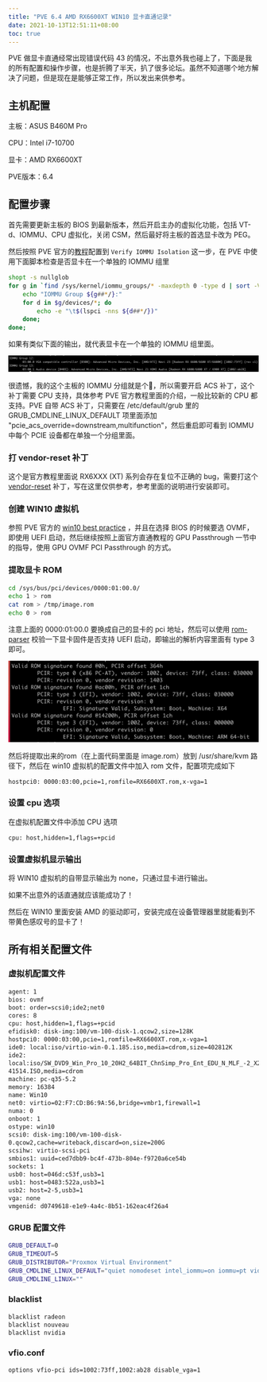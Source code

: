 ```yaml
---
title: "PVE 6.4 AMD RX6600XT WIN10 显卡直通记录"
date: 2021-10-13T12:51:11+08:00
toc: true
---
```


PVE 做显卡直通经常出现错误代码 43 的情况，不出意外我也碰上了，下面是我的所有配置和操作步骤，也是折腾了半天，扒了很多论坛。虽然不知道哪个地方解决了问题，但是现在是能够正常工作，所以发出来供参考。

## 主机配置

主板：ASUS B460M Pro

CPU：Intel i7-10700

显卡：AMD RX6600XT

PVE版本：6.4

## 配置步骤

首先需要更新主板的 BIOS 到最新版本，然后开启主办的虚拟化功能，包括 VT-d、IOMMU、CPU 虚拟化，关闭 CSM，然后最好将主板的首选显卡改为 PEG。

然后按照 PVE 官方的[教程](https://pve.proxmox.com/wiki/Pci_passthrough)配置到 `Verify IOMMU Isolation` 这一步，在 PVE 中使用下面脚本检查是否显卡在一个单独的 IOMMU 组里

```bash
shopt -s nullglob
for g in `find /sys/kernel/iommu_groups/* -maxdepth 0 -type d | sort -V`; do
    echo "IOMMU Group ${g##*/}:"
    for d in $g/devices/*; do
        echo -e "\t$(lspci -nns ${d##*/})"
    done;
done;
```

如果有类似下面的输出，就代表显卡在一个单独的 IOMMU 组里面。

![](iommu-group.png)

很遗憾，我的这个主板的 IOMMU 分组就是个💩，所以需要开启 ACS 补丁，这个补丁需要 CPU 支持，具体参考 PVE 官方教程里面的介绍，一般比较新的 CPU 都支持。PVE 自带 ACS 补丁，只需要在 /etc/default/grub 里的 GRUB_CMDLINE_LINUX_DEFAULT 项里面添加 "pcie_acs_override=downstream,multifunction"，然后重启即可看到 IOMMU 中每个 PCIE 设备都在单独一个分组里面。

### 打 vendor-reset 补丁

这个是官方教程里面说 RX6XXX (XT) 系列会存在复位不正确的 bug，需要打这个 [vendor-reset](https://github.com/gnif/vendor-reset) 补丁，写在这里仅供参考，参考里面的说明进行安装即可。

### 创建 WIN10 虚拟机

参照 PVE 官方的 [win10 best practice](https://pve.proxmox.com/wiki/Windows_10_guest_best_practices) ，并且在选择 BIOS 的时候要选 OVMF，即使用 UEFI 启动，然后继续按照上面官方直通教程的 GPU Passthrough 一节中的指导，使用 GPU OVMF PCI Passthrough 的方式。

### 提取显卡 ROM

```bash
cd /sys/bus/pci/devices/0000:01:00.0/
echo 1 > rom
cat rom > /tmp/image.rom
echo 0 > rom
```

注意上面的 0000:01:00.0 要换成自己的显卡的 pci 地址，然后可以使用 [rom-parser](https://github.com/awilliam/rom-parser) 校验一下显卡固件是否支持 UEFI 启动，即输出的解析内容里面有 type 3 即可。

![](card-rom.png)

然后将提取出来的rom（在上面代码里面是 image.rom）放到 /usr/share/kvm 路径下，然后在 win10 虚拟机的配置文件中加入 rom 文件，配置项完成如下

```
hostpci0: 0000:03:00,pcie=1,romfile=RX6600XT.rom,x-vga=1
```

### 设置 cpu 选项

在虚拟机配置文件中添加 CPU 选项

```
cpu: host,hidden=1,flags=+pcid
```

### 设置虚拟机显示输出

将 WIN10 虚拟机的自带显示输出为 none，只通过显卡进行输出。

如果不出意外的话直通就应该能成功了！

然后在 WIN10 里面安装 AMD 的驱动即可，安装完成在设备管理器里就能看到不带黄色感叹号的显卡了！

## 所有相关配置文件

### 虚拟机配置文件

```
agent: 1
bios: ovmf
boot: order=scsi0;ide2;net0
cores: 8
cpu: host,hidden=1,flags=+pcid
efidisk0: disk-img:100/vm-100-disk-1.qcow2,size=128K
hostpci0: 0000:03:00,pcie=1,romfile=RX6600XT.rom,x-vga=1
ide0: local:iso/virtio-win-0.1.185.iso,media=cdrom,size=402812K
ide2: local:iso/SW_DVD9_Win_Pro_10_20H2_64BIT_ChnSimp_Pro_Ent_EDU_N_MLF_-2_X22-41514.ISO,media=cdrom
machine: pc-q35-5.2
memory: 16384
name: Win10
net0: virtio=02:F7:CD:B6:9A:56,bridge=vmbr1,firewall=1
numa: 0
onboot: 1
ostype: win10
scsi0: disk-img:100/vm-100-disk-0.qcow2,cache=writeback,discard=on,size=200G
scsihw: virtio-scsi-pci
smbios1: uuid=ced7dbb9-bc4f-473b-804e-f9720a6ce54b
sockets: 1
usb0: host=046d:c53f,usb3=1
usb1: host=0483:522a,usb3=1
usb2: host=2-5,usb3=1
vga: none
vmgenid: d0749618-e1e9-4a4c-8b51-162eac4f26a4
```

### GRUB 配置文件

```bash
GRUB_DEFAULT=0
GRUB_TIMEOUT=5
GRUB_DISTRIBUTOR="Proxmox Virtual Environment"
GRUB_CMDLINE_LINUX_DEFAULT="quiet nomodeset intel_iommu=on iommu=pt video=efifb:off,vesafb:off pcie_acs_override=downstream,multifunction"
GRUB_CMDLINE_LINUX=""
```

### blacklist

```
blacklist radeon
blacklist nouveau
blacklist nvidia
```

### vfio.conf

```
options vfio-pci ids=1002:73ff,1002:ab28 disable_vga=1
```
